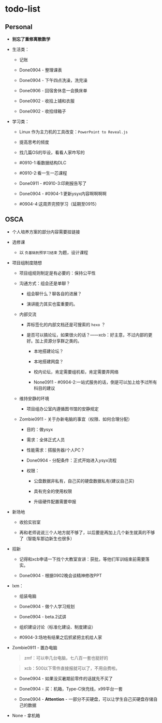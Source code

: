 # todo-list

## Personal

- **别忘了重修离散数学**

- 生活类：

    - 记账 

    - Done0904 - 整理课表

    - Done0904 - 下午四点洗澡，洗完澡

	- Done0906 - 回宿舍休息一会换床单

    - Done0902 - 收拾上铺和衣服

    - Done0902 - 收拾绿箱子

- 学习类：

    - Linux 作为主力机的工具改变：`PowerPoint to Reveal.js`

    - 提高思考的频度

    - 找几篇OS的毕设，看看人家咋写的

	- \#0910-1:看数据结构DLC

	- \#0910-2:看一生一芯课程

	- Done0911 - \#0910-3:印刷报告写了

	- Done0904 - \#0904-1:更新ysyx内容啊啊啊啊

	- \#0904-4:这周弄完预学习（延期至0915）

## OSCA

- 个人培养方案的部分内容需要挂链接

- 选修课

    - 以 `负基础到预学习结束` 为题，设计课程

- 项目组制度随想

    - 项目组规则制定是有必要的：保持公平性

    - 沟通方式：组会还是单聊？

        - 组会聊什么？聊各自的进展？

	    - 演讲能力其实也蛮重要的。

    - 内部交流

	    - 弄标签化的内部文档还是可搜索的 `hexo` ？

        - 是否可以搞论坛，如果很火的话？——xcb：好主意，不过内部的更好。加上资源分享群之类的。

            - 本地搭建论坛？

            - 本地搭建网盘？

            - 校内论坛，肯定需要组机柜，肯定需要弄网络

			- None0911 - \#0904-2:一站式服务的话，倒是可以加上给予过所有科目的建议

    - 维持安静的环境

	    - 项目组办公室内遵循图书馆的安静规定

    - Zombie0911 - 关于办新电脑的事宜（权限、如何合理分配）

        - 目的：做ysyx

        - 需求：全体正式人员

        - 性能需求：搭服务器/个人PC？

        - Done0904 - 分配条件：正式开始进入ysyx流程

		- 权限：

		    - 公盘数据非私有，自己买的硬盘数据私有(建议自己买)

			- 具有完全的使用权限

			- 升级硬件配置需要申报

- 新场地

    - 收拾实验室

    - 再和老师说说三个人地方就不够了，以后要是再加上几个新生就真的不够了（智能车那边新生也很多）

- 招新

    - 记得和xcb申请一下找个大教室宣讲：获批，等他们军训结束前需要落实。

    - Done0904 - 根据0902晚会谈精神修改PPT

- lxm：

    - 组装电脑

    - Done0904 - 做个人学习规划

    - Done0904 - beta.2试讲

    - 组织建设讨论（标准化建设、制度建设）

	- \#0904-3:场地有结果之后抓紧把主机给人家

- Zombie0911 - 置办电脑

    > zmf：可以申几台电脑，七八百一套也挺好的

    > xcb：500以下零件直接报就可以了，不用自费啦。

    - Done0904 - 如果没买暑期前零件的话就先不买了

	- Done0904 - 买：机箱，Type-C快充线，x99平台一套

    - Done0904 - **Attention** - 一部分不买硬盘，可以让学生自己买硬盘存储自己的数据

- None - 拿机箱


